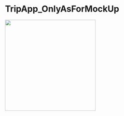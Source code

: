 # TripApp_OnlyAsForMockUp


<div style="max-width: 350px"><script async class="speakerdeck-embed" data-id="42d155af6ab14970b56df5de7ebcef4e" data-ratio="0.601291837933059" src="//speakerdeck.com/assets/embed.js"></script></div>


<img src="https://github.com/masapixyon/TripApp_OnlyAsForMockUp/blob/master/観光情報発信(App).pdf" width="300px">